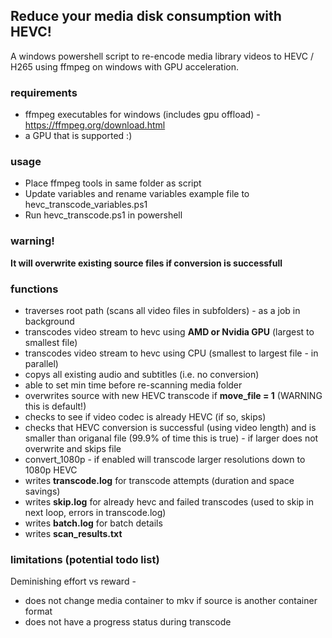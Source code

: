 ## Reduce your media disk consumption with HEVC!
A windows powershell script to re-encode media library videos to HEVC / H265 using ffmpeg on windows with GPU acceleration. 

### requirements
- ffmpeg executables for windows (includes gpu offload) - https://ffmpeg.org/download.html
- a GPU that is supported :) 

### usage 
- Place ffmpeg tools in same folder as script 
- Update variables and rename variables example file to hevc_transcode_variables.ps1 
- Run hevc_transcode.ps1 in powershell 

### warning! 
**It will overwrite existing source files if conversion is successfull**

### functions
- traverses root path (scans all video files in subfolders) - as a job in background 
- transcodes video stream to hevc using **AMD or Nvidia GPU** (largest to smallest file) 
- transcodes video stream to hevc using CPU (smallest to largest file - in parallel) 
- copys all existing audio and subtitles (i.e. no conversion) 
- able to set min time before re-scanning media folder 
- overwrites source with new HEVC transcode if **move_file = 1** (WARNING this is default!) 
- checks to see if video codec is already HEVC (if so, skips)
- checks that HEVC conversion is successful (using video length) and is smaller than origanal file (99.9% of time this is true) - if larger does not overwrite and skips file 
- convert_1080p - if enabled will transcode larger resolutions down to 1080p HEVC 
- writes **transcode.log** for transcode attempts (duration and space savings) 
- writes **skip.log** for already hevc and failed transcodes (used to skip in next loop, errors in transcode.log) 
- writes **batch.log** for batch details 
- writes **scan_results.txt** 

### limitations (potential todo list) 
Deminishing effort vs reward - 
- does not change media container to mkv if source is another container format
- does not have a progress status during transcode 
